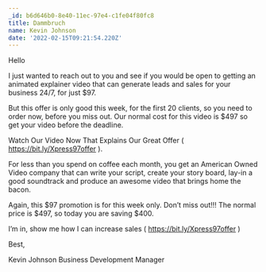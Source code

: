 ```yaml
---
_id: b6d646b0-8e40-11ec-97e4-c1fe04f80fc8
title: Dammbruch
name: Kevin Johnson
date: '2022-02-15T09:21:54.220Z'
---
```

Hello 
 
I just wanted to reach out to you and see if you would be open to getting an animated explainer video that can generate leads and sales for your business 24/7, for just $97. 
 
But this offer is only good this week, for the first 20 clients, so you need to order now, before you miss out.  Our normal cost for this video is $497 so get your video before the deadline. 
 
Watch Our Video Now That Explains Our Great Offer  (  https://bit.ly/Xpress97offer  ). 
 
For less than you spend on coffee each month, you get an American Owned Video company that can write your script, create your story board, lay-in a good soundtrack and produce an awesome video that brings home the bacon. 
 
Again, this $97 promotion is for this week only. Don’t miss out!!! The normal price is $497, so today you are saving $400. 
 
 
I’m in, show me how I can increase sales  (  https://bit.ly/Xpress97offer  ) 
 
Best, 
 
Kevin Johnson 
Business Development Manager
